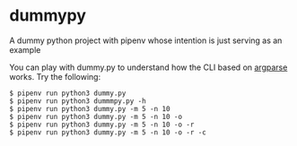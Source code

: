 # dummypy
A dummy python project with pipenv whose intention is just serving as an example


You can play with dummy.py to understand how the CLI based on [argparse](https://docs.python.org/3/library/argparse.html) works. 
Try the following:

```
$ pipenv run python3 dummy.py 
$ pipenv run python3 dummmpy.py -h
$ pipenv run python3 dummy.py -m 5 -n 10
$ pipenv run python3 dummy.py -m 5 -n 10 -o
$ pipenv run python3 dummy.py -m 5 -n 10 -o -r
$ pipenv run python3 dummy.py -m 5 -n 10 -o -r -c
```
